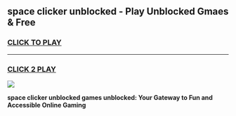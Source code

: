 
## space clicker unblocked - Play Unblocked Gmaes & Free
<h3>
<a href="https://news.freeplayer.one?title=space_clicker_unblocked&ref=16F">CLICK TO PLAY</a></h3>
<hr>

<h3>
<a href="https://news.freeplayer.one?title=space_clicker_unblocked&ref=16F">CLICK 2 PLAY</a>
  
</h3>

<a href="https://news.freeplayer.one?title=space_clicker_unblocked&ref=16F/"><img src="https://clearcache.store/games.png"></a>


**space clicker unblocked games unblocked: Your Gateway to Fun and Accessible Online Gaming**
